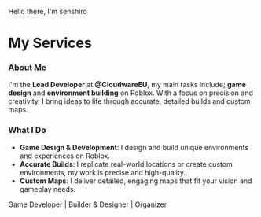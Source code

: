 Hello there, I'm senshiro

# My Services

### About Me
I'm the **Lead Developer** at **@CloudwareEU**, my main tasks include; **game design** and **environment building** on Roblox. With a focus on precision and creativity, I bring ideas to life through accurate, detailed builds and custom maps.

### What I Do
- **Game Design & Development**: I design and build unique environments and experiences on Roblox.
- **Accurate Builds**: I replicate real-world locations or create custom environments, my work is precise and high-quality.
- **Custom Maps**: I deliver detailed, engaging maps that fit your vision and gameplay needs.

Game Developer | Builder & Designer | Organizer
